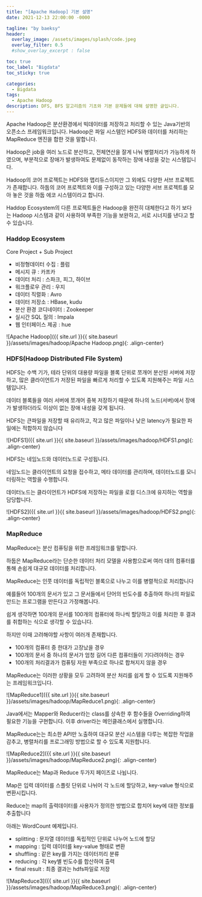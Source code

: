 ```yaml
---
title: "[Apache Hadoop] 기본 설명"
date: 2021-12-13 22:00:00 -0000

tagline: "by baeksy"
header:
  overlay_image: /assets/images/splash/code.jpeg
  overlay_filter: 0.5
  #show_overlay_excerpt : false

toc: true
toc_label: "Bigdata"
toc_sticky: true

categories: 
  - Bigdata
tags: 
  - Apache Hadoop
description: DFS, BFS 알고리즘의 기초와 기본 문제들에 대해 설명한 글입니다.
---
```


Apache Hadoop은 분산환경에서 빅데이터를 저장하고 처리할 수 있는 Java기반의 오픈소스 프레임워크입니다. Hadoop은 파일 시스템인 HDFS와 데이터를 처리하는 MapReduce 엔진을 합한 것을 말합니다.

Hadoop은 job을 여러 노드로 분산하고, 전체연산을 잘게 나눠 병렬처리가 가능하게 하였으며, 부분적으로 장애가 발생하여도 문제없이 동작하는 장애 내성을 갖는 시스템입니다.

Hadoop의 코어 프로젝트는 HDFS와 맵리듀스이지만 그 외에도 다양한 서브 프로젝트가 존재합니다. 하둡의 코어 프로젝트와 이를  구성하고 있는 다양한 서브 프로젝트를 모아 놓은 것을 하둡 에코 시스템이라고 합니다.

Haddop Ecosystem의 다른 프로젝트들은 Hadoop을 완전히 대체한다고 하기 보다는 Hadoop 시스템과 같이 사용하여 부족한 기능을 보완하고, 서로 시너지를 낸다고 할 수 있습니다.

### Haddop Ecosystem

Core Project + Sub Project

- 비정형데이터 수집 : 플럼
- 메시지 큐 : 카프카
- 데이터 처리 : 스파크, 피그, 하이브
- 워크플로우 관리 : 우지
- 데이터 직렬화 : Avro
- 데이터 저장소 : HBase, kudu
- 분산 환경 코디네이터 : Zookeeper
- 실시간 SQL 질의 : Impala
- 웹 인터페이스 제공 : hue

![Apache Hadoop]({{ site.url }}{{ site.baseurl }}/assets/images/hadoop/Apache Hadoop.png){: .align-center}

### HDFS(Hadoop Distributed File System)

HDFS는 수백 기가, 테라 단위의 대용량 파일을 블록 단위로 쪼개어 분산된 서버에 저장하고, 많은 클라이언트가 저장된 파일을 빠르게 처리할 수 있도록 지원해주는 파일 시스템입니다.

데이터 블록들을 여러 서버에 쪼개어 중복 저장하기 때문에 하나의 노드(서버)에서 장애가 발생하더라도 이상이 없는 장애 내성을 갖게 됩니다.

HDFS는 큰파일을 저장할 때 유리하고, 작고 많은 파일이나 낮은 latency가 필요한 파일에는 적합하지 않습니다

![HDFS1]({{ site.url }}{{ site.baseurl }}/assets/images/hadoop/HDFS1.png){: .align-center}

HDFS는 네임노드와 데이터노드로 구성됩니다. 

네임노드는 클라이언트의 요청을 접수하고, 메타 데이터를 관리하며, 데이터노드를 모니터링하는 역할을 수행합니다.

데이터노드는 클라이언트가 HDFS에 저장하는 파일을 로컬 디스크에 유지하는 역할을 담당합니다.

![HDFS2]({{ site.url }}{{ site.baseurl }}/assets/images/hadoop/HDFS2.png){: .align-center}

### MapReduce

MapReduce는 분산 컴퓨팅을 위한 프레임워크를 말합니다. 

하둡은 MapReduce라는 단순한 데이터 처리 모델을 사용함으로써 여러 대의 컴퓨터를 통해 손쉽게 대규모 데이터를 처리합니다. 

MapReduce는 인풋 데이터를 독립적인 블록으로 나누고 이를 병렬적으로 처리합니다

예를들어 100개의 문서가 있고 그 문서들에서 단어의 빈도수를 추출하여 하나의 파일로 만드는 프로그램을 만든다고 가정해봅니다. 

쉽게 생각하면 100개의 문서를 100개의 컴퓨터에 하나씩 할당하고 이를 처리한 후 결과를 취합하는 식으로 생각할 수 있습니다. 

하지만 이때 고려해야할 사항이 여러개 존재합니다.

- 100개의 컴퓨터 중 한대가 고장났을 경우
- 100개의 문서 중 하나의 문서가 엄청 길어 다른 컴퓨터들이 기다려야하는 경우
- 100개의 처리결과가 컴퓨팅 자원 부족으로 하나로 합쳐지지 않을 경우

MapReduce는 이러한 상황을 모두 고려하여 분산 처리를 쉽게 할 수 있도록 지원해주는 프레임워크입니다. 

![MapReduce1]({{ site.url }}{{ site.baseurl }}/assets/images/hadoop/MapReduce1.png){: .align-center}

Java에서는 Mapper와 Reducer라는 class를 상속한 후 함수들을 Overriding하여 필요한 기능을 구현합니다. 이후 driver라는 메인클래스에서 실행합니다. 

MapReduce는는 최소한 API만 노출하여 대규모 분산 시스템을 다루는 복잡한 작업을 감추고, 병렬처리를 프로그래밍 방법으로 할 수 있도록 지원합니다.

![MapReduce2]({{ site.url }}{{ site.baseurl }}/assets/images/hadoop/MapReduce2.png){: .align-center}

MapReduce는 Map과 Reduce 두가지 페이즈로 나뉩니다. 

Map은 입력 데이터를 스플릿 단위로 나뉘어 각 노드에 할당하고, key-value 형식으로 변환시킵니다. 

Reduce는 map의 출력데이터를  사용자가 정의한 방법으로 합치어 key에 대한 정보를 추출합니다

아래는 WordCount 예제입니다.

- splitting : 문자열 데이터를 독립적인 단위로 나누어 노드에 할당
- mapping : 입력 데이터를 key-value 형태로 변환
- shuffling : 같은 key를 가지는 데이터끼리 분류
- reducing : 각 key별 빈도수를 합산하여 출력
- final result : 최종 결과는 hdfs파일로 저장

![MapReduce3]({{ site.url }}{{ site.baseurl }}/assets/images/hadoop/MapReduce3.png){: .align-center}







